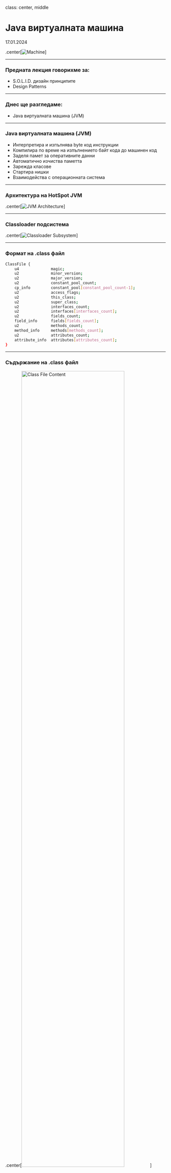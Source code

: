 class: center, middle

# Java виртуалната машина

17.01.2024

.center[![Machine](images/13.1-machine.png)]

---

### Предната лекция говорихме за:

- S.O.L.I.D. дизайн принципите
- Design Patterns

---

### Днес ще разгледаме:

- Java виртуалната машина (JVM)

---

### Java виртуалната машина (JVM)

- Интерпретира и изпълнява byte код инструкции
- Компилира по време на изпълнението байт кода до машинен код
- Заделя памет за оперативните данни
- Автоматично изчиства паметта
- Зарежда класове
- Стартира нишки
- Взаимодейства с операционната система

---

### Архитектура на HotSpot JVM

.center[![JVM Architecture](images/13.2-jvm-overall-architecture.png)]

---

### Classloader подсистема

.center[![Classloader Subsystem](images/13.3-classloader-subsystem.png)]

---

### Формат на .class файл

```bash
ClassFile {
    u4              magic;
    u2              minor_version;
    u2              major_version;
    u2              constant_pool_count;
    cp_info         constant_pool[constant_pool_count-1];
    u2              access_flags;
    u2              this_class;
    u2              super_class;
    u2              interfaces_count;
    u2              interfaces[interfaces_count];
    u2              fields_count;
    field_info      fields[fields_count];
    u2              methods_count;
    method_info     methods[methods_count];
    u2              attributes_count;
    attribute_info  attributes[attributes_count];
}
```

---

### Съдържание на .class файл

.center[<img src="images/13.4-class-file-hex.png" alt="Class File Content" width="80%" height="80%">]

---

### Фази на зареждане на класа

- Зареждане
- Свързване
- Инициализация

---

### Runtime Data подсистема

.center[![Runtime Data Subsystem](images/13.5-runtime-data-subsystem.png)]

---

### Организация на паметта

.center[![Memory Organization](images/13.6-jvm-memory.png)]

---

### Паметта по време на изпълнение на метод

<br>

.center[![Memory During Method Call](images/13.7-memory-during-method-execution.png)]

---

### Execution подсистема

.center[![Execution Subsystem](images/13.8-execution-subsystem.png)]

---

### Execution подсистема

- Създава инстанция на обектите в heap-a
- Инициализира статичните и нестатичните член-данни на обекта
- Добавя и маха stack frames в Java стека
- Актуализира PC регистъра със следващата инструкция за изпълнение
- Поддържа native метод стека
- Брои извикванията на методи и оптимизира най-често извикваните*
- Финализира обекти
- Стартира garbage collection
- Терминира приложението

---

### Just-In-Time (JIT) компилатор

- Стартира се автоматично при наличие на определени обстоятелства, например многократно изпълнение на дадено парче код ("hot spot")
- Генерира машинен код
- Ако компилиран код вика некомпилиран, изпълнението се връща на интерпретатора
- Компилиран код може да бъде де-оптимизиран до интерпретиран
- Изполва runtime profiling данни, за да взима решения за оптимизация

---

### Just-In-Time (JIT) компилатор - оптимизации

- пренареждане на операции
- премахване на проверки за null
- предсказване на вероятния път на разклонение (branch prediction)
- loop unrolling
- inlining на методи
- елиминиране на dead код
- common subexpression elimination
- type specialization
- escape analysis
- ...

---

### Изпълнение на Java програма

1. Parse-ват се параметрите на командната линия
2. Заделя се паметта
3. Прочитат се environment променливите
4. Открива се главният клас (main class)
5. Създава се и се инициализира виртуалната машина
6. Зарежда се главният клас
7. Изпълнява се неговият main метод
8. Когато изпълнението му свърши, се подава връщания от него резултат
9. Унищожава се виртуалната машина

---

class: center, middle

## Garbage Collection

---

### Преди създаването на JVM-a...

- Програмистите сами се грижeли за паметта, която ползват
- и се борили с цял клас от грешки, които могат да бъдат допуснати
- Чрез Garbage Collection (GC), самата JVM се грижи за паметта, която е заделила за нас

---

### Garbage Collection

- Java обектите имат живот...
    - някои дълъг, други кратък
- Те живеят в паметта, която виртуалната машина е запазила (heap)
    - -Xmx:2g
- Какво става като се напълни heap-ът?
- Трябва да изхвърлим "боклука"
- От ефективността на GC зависи responsiveness-ът и throughput-ът на приложението

---

### Garbage Collection

- Не всеки момент е подходящ за GC
- Виртуалната машина се грижи да избере момент, в който е безопасно
- Например, когато не тече заделяне на памет за нови обекти (т.нар. *safe points*)
- Stop-the-world проблем

---

### Кои обекти са "боклук"?

- Обекти, до които никой "жив" обект няма връзка.
- GC процесът гарантира, че никой "жив" обект няма да бъде събран, но няма гаранция, че "умрелите" обекти ще бъдат събрани веднага
- Предизвикателството пред GC е да открие кой обект е "жив"

---

### Reference counting GC

- Ранна и интуитивна техника
- Тези GC следят колко референции сочат към даден обект
- Когато броят им стане 0, паметта веднага се освобождава
- Ползва се в езици като PHP и Perl. Java разчита на по-advanced подходи

---

### Reference counting GC - проблеми

- Oсновната трудност е да се поддържат връзките актуални
- Сложно се справят с циклични референции между обекти

<br>

.center[![Circular Reference](images/13.9-circular-reference.png)]

---

### Tracing GC

- Базират се на идеята, че можем да открием всички активни обекти като вървим по графа от връзки
    - Съставя се начално множество сигурни активни обекти (roots), чрез анализ на регистрите, глобалните полета, статичните полета и други
    - След това се обхожда всичко, свързано с root обектите, и се отбелязва като активно
    - Останала заета неотбелязана памет се освобождава

.center[<img src="images/13.10-tracing-gc.png" alt="Tracing GC" width="40%" height="40%">]

---

### Tracing GC

- Предимство: справят се лесно с циклични структури
- Недостатък: фазата на отбелязване предизвиква изчакване (stop-the-world)
- Най-популярния избор за подход при имплементация на GC
- Използват се широко и са доказани в продуктивни условия

---

### Техники за tracing GC

- Mark-sweep-compact
- Mark-copy

---

### Mark-sweep-compact GC

- Състои се от три фази:
    - Mark: отбелязва с по един bit всички активни обекти, обикаляйки heap-a по референциите
    - Sweep: обикаля целия heap и паметта, която не е отбелязана, може да се ползва (freelists)
    - Compact: паметта се дефрагментира

.center[<img src="images/13.11-mark-sweep-compact-gc.png" alt="Mark Sweep Compact GC" width="40%" height="40%">]

---

### Mark-sweep-compact GC

- Mark фазата е зависима от количеството активни обекти в heap-a
- Sweep фазата е зависима от размера на целия heap
- Тъй като GC чака и двете да приключат, това би могло да доведе до сериозни паузи
- Истинското предизвикателство обаче не е garbage collection-ът, а фрагментацията на паметта и нуждата от compaction
    - обектите се местят в паметта, за да се освободят по-големи парчета памет
    - stop-the-world операция ⇨ влияе на performance-a
    - Колкото по-популярен е даден обект, толкова по-голяма e паузата, защото трябва да се update-нат всички референции към всеки преместен обект

---

### Mark-copy GC

- Heap-ът се разделя на две равни половини: "from" и "to"
- Текущият "to" регион се държи винаги напълно празен
- Всички заделяния на памет се случват във "from" региона, докато не се запълни
- При стартиране на GC:
    - обхождат се всички достижими обекти
    - всички достигнати (т.е. живи) обекти се местят от "from" региона в "to"
    - после GC обръща ролите на "from" и "to" регионите

.center[![Copying GC](images/13.14-copying-gc.png)]

---

### Mark-copy GC

- Предимства
    - обектите са компактни: няма фрагментация
    - при GC се обхождат само "живите" обекти, които в общия случай са малка част от всички обекти
- Недостатъци
    - stop-the-world
    - неефикасни откъм памет

---

### Generational GC

- Повечето обекти умират... млади (*Generational Hypothesis of Garbage Collection*)
- Heap-ът се разделя на части (*генерации*) - най-често две (*young* и *old*)
- Обектите преминават от младото към старото поколение, ако са оцелели след определено време или брой GCs
- Времето за GC на младата генерация е по-кратко, защото тя обикновено е много по-малка 

---

### GC в Java

- Two-region GC
    - Серийни
    - Паралелни
    - Concurrent Mark-Sweep (CMS)
- Multi-region GC
    - Garbage First

---

### Serial, Parallel & Concurrent Mark-Sweep GC

.center[<img src="images/13.16-serial-parallel-concurrent-gc.png" alt="Serial Parallel CMS GC" width="80%" height="80%">]

---

### Фактори за избор на GC

- throughput
- latency
- footprint

---

### Two-region GC

- Паметта е разделена на два региона: *Young* и *OldО* (*Tenured*)
- *Young* регионът има три части: *Eden* и два (еднакви) *Survivor* области
- Нови обекти се създават в *Еden* space-а
- Когато *Eden* се напълни, обектите отиват в празния *Survivor* space
- Когато *Survivor* се напълни, оцелелите обекти се "promote"-ват (преместват в *Tenured*)

<br>

.center[![Two Region GC](images/13.15-two-region-gc.png)]

---

### Two-region GC

- Отделните региони могат да ползват различен GC алгоритъм
  - Mark-copy GC за *Young*, Mark-sweep-compact за *Tenured*
      - В следствие, *Eden* е напълно компактен регион и заделянето на нова памет става изключително бързо (значително по-бързо, отколкото в С например)

---

### Serial two-region GC

- Най-простият
    - `-XX:+UseSerialGC`
- Copy collector за *Young* и *Mark-sweep-compact* за *Tenured*
- Подходящ за машини с едно CPU

---

### Parallel two-region GC

- Наричат се още *Throughput*
    - `-XX:+UseParallelGC`
- Mark-copy collector за *Young* и Mark-sweep-compact за *Tenured*
- Неподходящо за приложения, чувствителни към време за връщане на отговор

---

### Multi-region GC

- Heap-ът се разделя на множество парчета с еднакъв размер, всеки заемащ последователен регион от паметта
- На някои множества от парчета се присвояват еднакви роли (*Eden*, *Survivor*, *Old*), но няма фиксиран размер за тях

.center[![Multi Region GC](images/13.17-multi-region-gc.png)]

---

### G1 (Garbage First) GC

- Default от Java 9 натам
    - `-XX:+UseG1GC`
- Подходящ за многопроцесорни машини и големи обеми памет

---

### Z Garbage Collector (ZGC)

- един от най-новите GC: експериментален от JDK 11, продуктивен от JDK 15
- scalable и low-latency
- извършва всички скъпи операции concurrently, без спиране на application нишките
- подходящ е за приложения, изискващи ниско latency (паузи под 10 ms) и/или използват много голям heap (терабайти)
- `-XX:+UseZGC`

---

## Въпроси?

---

## Оттук накъде?

.center[![Duke Thinking](images/13.18-duke-thinking.png)]

---

.center[![Where To Now](images/13.19-where-to-now.png)]

---

### Java екосистемата

- Java се разработва отворено в [OpenJDK](https://openjdk.java.net/) проекта
- Дефинирането на всички спецификации става през т.нар. Java Community Process
- JDK не е всичко
  - Open Source обществата играят голяма роля в екосистемата на Java
    - Eclipse - 375+ проекта, основно Java
    - Apache - 340+ проекта, не само Java

---

### Включи се и ти!

- Стани член на BGJUG (http://jug.bg)
- Участвай в Java събития: meetups, конференции, семинари
- Допринасяй към развитието на Java езика и платформата

<br>

.center[![BGJUG](images/13.20-bgjug.png)]

---

## На добър час!

.center[<img src="images/13.21-goodbye.png" alt="Goodbye" width="70%" height="70%">]

---

## Въпроси

.font-xl[.ri-github-fill.icon-inline[[fmi/java-course](https://github.com/fmi/java-course)]]

.font-xl[.ri-youtube-fill.icon-inline[[MJT2024](https://www.youtube.com/playlist?list=PLew34f6r0Pxyldqe31Txob2V3M3m1MKCn)]]
